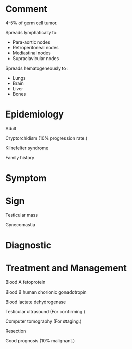 # Comment

4-5% of germ cell tumor.

Spreads lymphatically to:

- Para-aortic nodes
- Retroperitoneal nodes
- Mediastinal nodes
- Supraclavicular nodes

Spreads hematogeneously to:

- Lungs
- Brain
- Liver
- Bones

# Epidemiology

Adult

Cryptorchidism
(10% progression rate.)

Klinefelter syndrome

Family history

# Symptom

# Sign

Testicular mass

Gynecomastia

# Diagnostic

# Treatment and Management

Blood A fetoprotein

Blood B human chorionic gonadotropin

Blood lactate dehydrogenase

Testicular ultrasound
(For confirming.)

Computer tomography
(For staging.)

Resection

Good prognosis
(10% malignant.)
